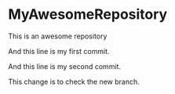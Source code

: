 # MyAwesomeRepository
This is an awesome repository

And this line is my first commit.

And this line is my second commit.

This change is to check the new branch.